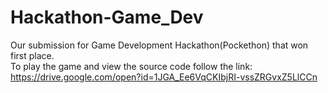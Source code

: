 # Hackathon-Game_Dev
Our submission for Game Development Hackathon(Pockethon) that won first place.<br>
To play the game and view the source code follow the link:<br>
https://drive.google.com/open?id=1JGA_Ee6VqCKIbjRI-vssZRGvxZ5LlCCn
